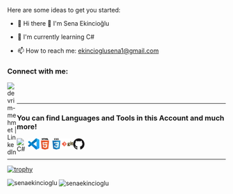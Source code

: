 <!--
**senaekincioglu/senaekincioglu** is a ✨ _special_ ✨ repository because its `README.md` (this file) appears on your GitHub profile.
-->
Here are some ideas to get you started:

- 🌱 Hi there 👋 I'm Sena Ekincioğlu

- 🌱 I'm currently learning C# 
- 📫 How to reach me: ekincioglusena1@gmail.com

### Connect with me:

[<img align="left" alt="devrim-mehmet | LinkedIn" width="22px" src="https://cdn.jsdelivr.net/npm/simple-icons@v3/icons/linkedin.svg" />](https://www.linkedin.com/in/sena-ekincio%C4%9Flu-721932213/)
<!-- [<img align="left" alt="devrim-mehmet | Instagram" width="22px"](https://www.instagram.com/senaekncc/))-->
<br />
<br />

---
### You can find Languages and Tools in this Account and much more!
<img align="left" alt="C#" width="26px" src="https://profilinator.rishav.dev/skills-assets/csharp-original.svg" />
<img align="left" alt="Visual Studio Code" width="26px" src="https://raw.githubusercontent.com/github/explore/80688e429a7d4ef2fca1e82350fe8e3517d3494d/topics/visual-studio-code/visual-studio-code.png" />
<img align="left" alt="HTML5" width="26px" src="https://raw.githubusercontent.com/github/explore/80688e429a7d4ef2fca1e82350fe8e3517d3494d/topics/html/html.png" />
<img align="left" alt="CSS3" width="26px" src="https://raw.githubusercontent.com/github/explore/80688e429a7d4ef2fca1e82350fe8e3517d3494d/topics/css/css.png" />
<img align="left" alt="Git" width="26px" src="https://raw.githubusercontent.com/github/explore/80688e429a7d4ef2fca1e82350fe8e3517d3494d/topics/git/git.png" />
<img align="left" alt="GitHub" width="26px" src="https://raw.githubusercontent.com/github/explore/78df643247d429f6cc873026c0622819ad797942/topics/github/github.png" />
<br />
<br />

---

[![trophy](https://github-profile-trophy.vercel.app/?username=senaekincioglu&theme=onedark)](https://github.com/ryo-ma/github-profile-trophy)

<p><img align="left" src="https://github-readme-stats.vercel.app/api/top-langs?username=senaekincioglu&show_icons=true&locale=en&layout=compact" alt="senaekincioglu" /></p>
<p>&nbsp;<img align="center" src="https://github-readme-stats.vercel.app/api?username=senaekincioglu&show_icons=true&locale=en" alt="senaekincioglu" width="50%" /></p><br />
<br />
<!--
- 👯 I’m looking to collaborate on ...
- 🤔 I’m looking for help with ...
- 💬 Ask me about ...
- 📫 How to reach me: ...
- 😄 Pronouns: ...
- ⚡ Fun fact: ...
-->
